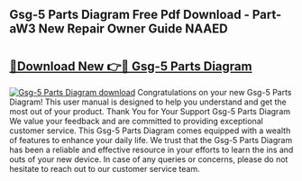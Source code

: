 ## Gsg-5 Parts Diagram Free Pdf Download - Part-aW3 New Repair Owner Guide NAAED

# <h2><a href="http://dfphszo.blite.top/?on=Gsg-5+Parts+Diagram">🔗Download New 👉🔴 Gsg-5 Parts Diagram</a></h2>

[![Gsg-5 Parts Diagram download](https://i.imgur.com/lujVjoI.png)](http://dfphszo.blite.top/?on=Gsg-5+Parts+Diagram)
Congratulations on your new Gsg-5 Parts Diagram! This user manual is designed to help you understand and get the most out of your product. Thank You for Your Support Gsg-5 Parts Diagram We value your feedback and are committed to providing exceptional customer service. This Gsg-5 Parts Diagram comes equipped with a wealth of features to enhance your daily life. We trust that the Gsg-5 Parts Diagram has been a reliable and effective resource in your efforts to learn the ins and outs of your new device. In case of any queries or concerns, please do not hesitate to reach out to our customer service team.
